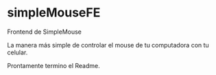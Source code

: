 # simpleMouseFE
Frontend de SimpleMouse

La manera más simple de controlar el mouse de tu computadora con tu celular.

Prontamente termino el Readme.
